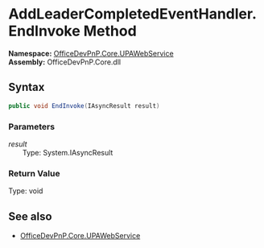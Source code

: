 # AddLeaderCompletedEventHandler.EndInvoke Method  
  

**Namespace:** [OfficeDevPnP.Core.UPAWebService](OfficeDevPnP.Core.UPAWebService.md)  
**Assembly:** OfficeDevPnP.Core.dll  
## Syntax
```C#
public void EndInvoke(IAsyncResult result)
```
### Parameters
*result*  
&emsp;&emsp;Type: System.IAsyncResult  

### Return Value
Type: void  

## See also
- [OfficeDevPnP.Core.UPAWebService](OfficeDevPnP.Core.UPAWebService.md)
